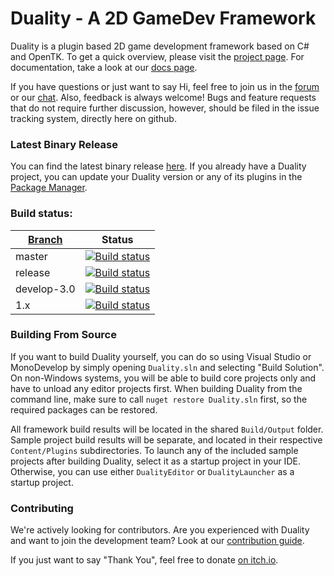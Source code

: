 Duality - A 2D GameDev Framework
=======

Duality is a plugin based 2D game development framework based on C# and OpenTK. To get a quick overview, please visit the [project page](http://duality.adamslair.net). For documentation, take a look at our [docs page](http://dualitydocs.adamslair.net).

If you have questions or just want to say Hi, feel free to join us in the [forum](http://forum.adamslair.net) or our [chat](http://chat.adamslair.net). Also, feedback is always welcome! Bugs and feature requests that do not require further discussion, however, should be filed in the issue tracking system, directly here on github.

### Latest Binary Release

You can find the latest binary release [here](http://dualitybin.adamslair.net/). If you already have a Duality project, you can update your Duality version or any of its plugins in the [Package Manager](https://adamslair.github.io/duality-docs/pages/v2/Package-Management.html).

### Build status: 
| [Branch](https://github.com/AdamsLair/duality/wiki/Branch-Descriptions)  | Status |
|-------------|--------|
| master      | [![Build status](https://ci.appveyor.com/api/projects/status/eyxpet6jky1cqy6i/branch/master?svg=true)](https://ci.appveyor.com/project/AdamsLairBot/duality/branch/master) |
| release     | [![Build status](https://ci.appveyor.com/api/projects/status/eyxpet6jky1cqy6i/branch/release?svg=true)](https://ci.appveyor.com/project/AdamsLairBot/duality/branch/release) |
| develop-3.0 | [![Build status](https://ci.appveyor.com/api/projects/status/eyxpet6jky1cqy6i/branch/develop-3.0?svg=true)](https://ci.appveyor.com/project/AdamsLairBot/duality/branch/develop-3.0) |
| 1.x         | [![Build status](https://ci.appveyor.com/api/projects/status/eyxpet6jky1cqy6i/branch/1.x?svg=true)](https://ci.appveyor.com/project/AdamsLairBot/duality/branch/1.x)    |

### Building From Source

If you want to build Duality yourself, you can do so using Visual Studio or MonoDevelop by simply opening `Duality.sln` and selecting "Build Solution". On non-Windows systems, you will be able to build core projects only and have to unload any editor projects first. When building Duality from the command line, make sure to call `nuget restore Duality.sln` first, so the required packages can be restored.

All framework build results will be located in the shared `Build/Output` folder. Sample project build results will be separate, and located in their respective `Content/Plugins` subdirectories. To launch any of the included sample projects after building Duality, select it as a startup project in your IDE. Otherwise, you can use either `DualityEditor` or `DualityLauncher` as a startup project.

### Contributing

We're actively looking for contributors. Are you experienced with Duality and want to join the development team? Look at our [contribution guide](https://adamslair.github.io/duality-docs/pages/v2/how-to-contribute.html).

If you just want to say "Thank You", feel free to donate [on itch.io](http://adamslair.itch.io/duality).
